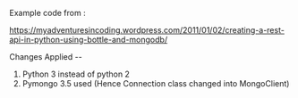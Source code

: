 Example code from :

https://myadventuresincoding.wordpress.com/2011/01/02/creating-a-rest-api-in-python-using-bottle-and-mongodb/

Changes Applied --

1. Python 3 instead of python 2
2. Pymongo 3.5 used (Hence Connection class changed into MongoClient)